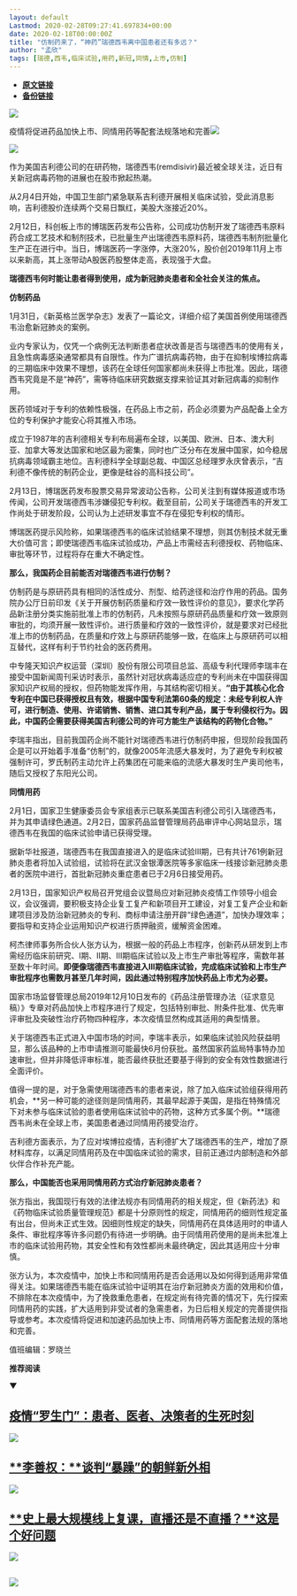 ```yaml
---
layout: default
Lastmod: 2020-02-28T09:27:41.697834+00:00
date: 2020-02-18T00:00:00Z
title: "仿制药来了，“神药”瑞德西韦离中国患者还有多远？"
author: "孟欣"
tags: [瑞德,西韦,临床试验,用药,新冠,同情,上市,仿制]
---
```


* [**原文链接**](http://mp.weixin.qq.com/s?__biz=MjM5MDU1Mzg3Mw==&mid=2651250622&idx=1&sn=a2317b41621e1d88a802d7304081e445&chksm=bdb17dc08ac6f4d6b09e45840379ce867aae273d2bb9e035a1fe570ef5b2fd54fb1fd4471803#rd)
* [**备份链接**](http://archive.is/n5z1F)


![](/images/post/f41406ec9ad46136ba4493dadf70b2d1.jpg)

疫情将促进药品加快上市、同情用药等配套法规落地和完善![](/images/post/5068c0a7c0924f3c134f3186e9e4ae73.jpg)

![](/images/post/d5730aeed96046101fe1da4c7e59a91d.jpg)

作为美国吉利德公司的在研药物，瑞德西韦(remdisivir)最近被全球关注，近日有关新冠病毒药物的进展也在股市掀起热潮。

从2月4日开始，中国卫生部门紧急联系吉利德开展相关临床试验，受此消息影响，吉利德股价连续两个交易日飘红，美股大涨接近20%。

2月12日，科创板上市的博瑞医药发布公告称，公司成功仿制开发了瑞德西韦原料药合成工艺技术和制剂技术，已批量生产出瑞德西韦原料药，瑞德西韦制剂批量化生产正在进行中。当日，博瑞医药一字涨停，大涨20%，股价创2019年11月上市以来新高，其上涨带动A股医药股整体走高，表现强于大盘。

**瑞德西韦何时能让患者得到使用，成为新冠肺炎患者和全社会关注的焦点。**

**仿制药品**

1月31日，《新英格兰医学杂志》发表了一篇论文，详细介绍了美国首例使用瑞德西韦治愈新冠肺炎的案例。

业内专家认为，仅凭一个病例无法判断患者症状改善是否与瑞德西韦的使用有关，且急性病毒感染通常都具有自限性。作为广谱抗病毒药物，由于在抑制埃博拉病毒的三期临床中效果不理想，该药在全球任何国家都尚未获得上市批准。因此，瑞德西韦究竟是不是“神药”，需等待临床研究数据支撑来验证其对新冠病毒的抑制作用。

医药领域对于专利的依赖性极强，在药品上市之前，药企必须要为产品配备上全方位的专利保护才能安心将其推入市场。

成立于1987年的吉利德相关专利布局遍布全球，以美国、欧洲、日本、澳大利亚、加拿大等发达国家和地区最为密集，同时也广泛分布在发展中国家，如今稳居抗病毒领域霸主地位。吉利德科学全球副总裁、中国区总经理罗永庆曾表示，“吉利德不像传统的制药企业，更像是硅谷的高科技公司”。

2月13日，博瑞医药发布股票交易异常波动公告称，公司关注到有媒体报道或市场传闻，公司开发瑞德西韦涉嫌侵犯专利权。截至目前，公司关于瑞德西韦的开发工作尚处于研发阶段，公司认为上述研发事宜不存在侵犯专利权的情形。

博瑞医药提示风险称，如果瑞德西韦的临床试验结果不理想，则其仿制技术就无重大价值可言；即使瑞德西韦临床试验成功，产品上市需经吉利德授权、药物临床、审批等环节，过程将存在重大不确定性。

**那么，我国药企目前能否对瑞德西韦进行仿制？**

仿制药是与原研药具有相同的活性成分、剂型、给药途径和治疗作用的药品。国务院办公厅日前印发《关于开展仿制药质量和疗效一致性评价的意见》，要求化学药品新注册分类实施前批准上市的仿制药，凡未按照与原研药品质量和疗效一致原则审批的，均须开展一致性评价。进行质量和疗效的一致性评价，就是要求对已经批准上市的仿制药品，在质量和疗效上与原研药能够一致，在临床上与原研药可以相互替代，这样有利于节约社会的医药费用。

中专隆天知识产权运营（深圳）股份有限公司项目总监、高级专利代理师李瑞丰在接受中国新闻周刊采访时表示，虽然针对冠状病毒适应症的专利尚未在中国获得国家知识产权局的授权，但药物能发挥作用，与其结构密切相关。**“由于其核心化合专利在中国已获得授权且有效，根据中国专利法第60条的规定：未经专利权人许可，进行制造、使用、许诺销售、销售、进口其专利产品，属于专利侵权行为。因此，中国药企需要获得美国吉利德公司的许可方能生产该结构的药物化合物。”**

李瑞丰指出，目前我国药企尚不能针对瑞德西韦进行仿制药申报，但现阶段我国药企是可以开始着手准备“仿制”的，就像2005年流感大暴发时，为了避免专利权被强制许可，罗氏制药主动允许上药集团在可能来临的流感大暴发时生产奥司他韦，随后又授权了东阳光公司。

**同情用药**

2月1日，国家卫生健康委员会专家组表示已联系美国吉利德公司引入瑞德西韦，并为其申请绿色通道。2月2日，国家药品监督管理局药品审评中心网站显示，瑞德西韦在我国的临床试验申请已获得受理。

据新华社报道，瑞德西韦在我国直接进入的是临床试验III期，已有共计761例新冠肺炎患者将加入试验组，试验将在武汉金银潭医院等多家临床一线接诊新冠肺炎患者的医院中进行，首批新冠肺炎重症患者已于2月6日接受用药。

2月13日，国家知识产权局召开党组会议暨局应对新冠肺炎疫情工作领导小组会议，会议强调，要积极支持企业复工复产和新项目开工建设，对复工复产企业和新建项目涉及防治新冠肺炎的专利、商标申请注册开辟“绿色通道”，加快办理效率；要指导和支持企业运用知识产权进行质押融资，缓解资金困难。

柯杰律师事务所合伙人张方认为，根据一般的药品上市程序，创新药从研发到上市需经历临床前研究、I期、II期、III期临床试验以及上市生产审批等程序，需数年甚至数十年时间。**即便像瑞德西韦直接进入III期临床试验，完成临床试验和上市生产审批程序也需数月甚至几年时间，因此通过特别程序加快药品上市尤为必要。**

国家市场监督管理总局2019年12月10日发布的《药品注册管理办法（征求意见稿）》专章对药品加快上市程序进行了规定，包括特别审批、附条件批准、优先审评审批及突破性治疗药物四种程序，本次疫情显然构成其适用的典型情景。

关于瑞德西韦正式进入中国市场的时间，李瑞丰表示，如果临床试验风险获益明显，那么该品种的上市申请推测可能最快6月份获批。虽然国家药监局特事特办加速审批，但并非降低评审标准，能否最终获批还要基于得到的安全有效性数据进行全面评价。

值得一提的是，对于急需使用瑞德西韦的患者来说，除了加入临床试验组获得用药机会，**另一种可能的途径则是同情用药，其最早起源于美国，是指在特殊情况下对未参与临床试验的患者使用临床试验中的药物，这种方式多属个例。**瑞德西韦尚未在全球上市，美国患者通过同情用药接受治疗。

吉利德方面表示，为了应对埃博拉疫情，吉利德扩大了瑞德西韦的生产，增加了原材料库存，以满足同情用药及在中国临床试验的需求，目前正通过内部制造和外部伙伴合作补充产能。

**那么，中国能否也采用同情用药方式治疗新冠肺炎患者？**

张方指出，我国现行有效的法律法规亦有同情用药的相关规定，但《新药法》和《药物临床试验质量管理规范》都是十分原则性的规定，同情用药的细则性规定虽有出台，但尚未正式生效。因细则性规定的缺失，同情用药在具体适用时的申请人条件、审批程序等许多问题仍有待进一步明确。由于同情用药使用的是尚未批准上市的临床试验用药物，其安全性和有效性都尚未最终确定，因此其适用应十分审慎。

张方认为，本次疫情中，加快上市和同情用药是否会适用以及如何得到适用非常值得关注。如果瑞德西韦能在临床试验中证明其在治疗新冠肺炎方面的效用和价值，不排除在本次疫情中，为了挽救重危患者，在规定尚有待完善的情况下，先行探索同情用药的实践，扩大适用到非受试者的急需患者，为日后相关规定的完善提供指导或参考。本次疫情将促进和加速药品加快上市、同情用药等方面配套法规的落地和完善。

值班编辑：罗晓兰

**推荐阅读**

▼

[**疫情“罗生门”：**](http://mp.weixin.qq.com/s?__biz=MjM5MDU1Mzg3Mw==&mid=2651250605&idx=1&sn=e5cf839c5f8a9fd878f536f61edee2b1&chksm=bdb17dd38ac6f4c52d01c1a2028321525e8bfda7740cf90ee8bac4b4297acfa25e143ace399c&scene=21#wechat_redirect)[**患者、医者、决策者的生死时刻**](http://mp.weixin.qq.com/s?__biz=MjM5MDU1Mzg3Mw==&mid=2651250605&idx=1&sn=e5cf839c5f8a9fd878f536f61edee2b1&chksm=bdb17dd38ac6f4c52d01c1a2028321525e8bfda7740cf90ee8bac4b4297acfa25e143ace399c&scene=21#wechat_redirect)
--------------------------------------------------------------------------------------------------------------------------------------------------------------------------------------------------------------------------------------------------------------------------------------------------------------------------------------------------------------------------------------------------------------------------------------------------------------------------------

[![](/images/post/fb81d5d3157d72452dd2c25117bc68a5.jpg)](http://mp.weixin.qq.com/s?__biz=MjM5MDU1Mzg3Mw==&mid=2651250605&idx=1&sn=e5cf839c5f8a9fd878f536f61edee2b1&chksm=bdb17dd38ac6f4c52d01c1a2028321525e8bfda7740cf90ee8bac4b4297acfa25e143ace399c&scene=21#wechat_redirect)

[**李善权：****谈判“暴躁”的朝鲜新外相**](http://mp.weixin.qq.com/s?__biz=MjM5MDU1Mzg3Mw==&mid=2651250530&idx=1&sn=fcb6944d275ed688ff4e6173d29f82ff&chksm=bdb17d1c8ac6f40a00be8a4820c66d21e7d684052890f3ff444a0a16f4c81af5c26d01f7461c&scene=21#wechat_redirect)
-------------------------------------------------------------------------------------------------------------------------------------------------------------------------------------------------------------------------------------------------

[![](/images/post/27f8be1c3a9b2225c42dff8ee7f7edbe.jpg)](http://mp.weixin.qq.com/s?__biz=MjM5MDU1Mzg3Mw==&mid=2651250530&idx=1&sn=fcb6944d275ed688ff4e6173d29f82ff&chksm=bdb17d1c8ac6f40a00be8a4820c66d21e7d684052890f3ff444a0a16f4c81af5c26d01f7461c&scene=21#wechat_redirect)

[**史上最大规模线上复课，直播还是不直播？****这是个好问题**](http://mp.weixin.qq.com/s?__biz=MjM5MDU1Mzg3Mw==&mid=2651250547&idx=1&sn=ba3079c74943d73aa46876516afb5d97&chksm=bdb17d0d8ac6f41b136e4a072c399b461ddfb1775a3ff62a4a01224d9d39574fd30f7cf9ac29&scene=21#wechat_redirect)
----------------------------------------------------------------------------------------------------------------------------------------------------------------------------------------------------------------------------------------------------------

[![](/images/post/a7030d9bb09a03172e48dda6d99e5e29.jpg)](http://mp.weixin.qq.com/s?__biz=MjM5MDU1Mzg3Mw==&mid=2651250547&idx=1&sn=ba3079c74943d73aa46876516afb5d97&chksm=bdb17d0d8ac6f41b136e4a072c399b461ddfb1775a3ff62a4a01224d9d39574fd30f7cf9ac29&scene=21#wechat_redirect)

![](/images/post/e7d75581cc05b5b4850558294bf97f5f.jpg)
--------------------------------------------------------------------------------------------------------------------------------------------------------

